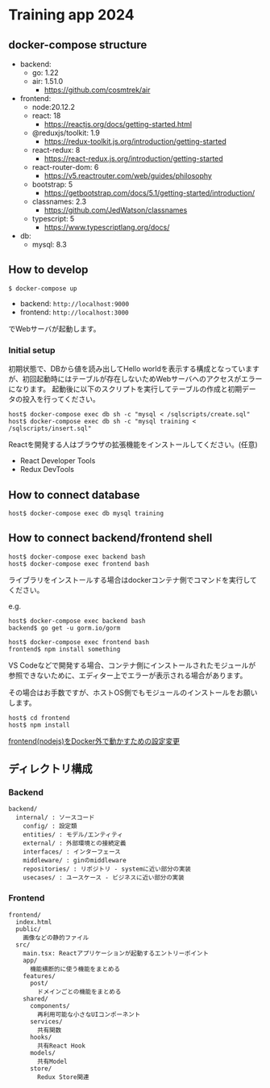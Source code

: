 # Training app 2024
## docker-compose structure

- backend:
  - go: 1.22
  - air: 1.51.0
    - https://github.com/cosmtrek/air
- frontend:
  - node:20.12.2
  - react: 18
    - https://reactjs.org/docs/getting-started.html
  - @reduxjs/toolkit: 1.9
    - https://redux-toolkit.js.org/introduction/getting-started
  - react-redux: 8
    - https://react-redux.js.org/introduction/getting-started
  - react-router-dom: 6
    - https://v5.reactrouter.com/web/guides/philosophy
  - bootstrap: 5
    - https://getbootstrap.com/docs/5.1/getting-started/introduction/
  - classnames: 2.3
    - https://github.com/JedWatson/classnames
  - typescript: 5
    - https://www.typescriptlang.org/docs/
- db:
  - mysql: 8.3

## How to develop

```
$ docker-compose up
```

- backend: `http://localhost:9000`
- frontend: `http://localhost:3000`

でWebサーバが起動します。

### Initial setup

初期状態で、DBから値を読み出してHello worldを表示する構成となっていますが、初回起動時にはテーブルが存在しないためWebサーバへのアクセスがエラーになります。
起動後に以下のスクリプトを実行してテーブルの作成と初期データの投入を行ってください。

```
host$ docker-compose exec db sh -c "mysql < /sqlscripts/create.sql"
host$ docker-compose exec db sh -c "mysql training < /sqlscripts/insert.sql"
```

Reactを開発する人はブラウザの拡張機能をインストールしてください。(任意)

- React Developer Tools
- Redux DevTools

## How to connect database

```
host$ docker-compose exec db mysql training
```

## How to connect backend/frontend shell

```
host$ docker-compose exec backend bash
host$ docker-compose exec frontend bash
```

ライブラリをインストールする場合はdockerコンテナ側でコマンドを実行してください。

e.g.

```
host$ docker-compose exec backend bash
backend$ go get -u gorm.io/gorm
```

```
host$ docker-compose exec frontend bash
frontend$ npm install something
```

VS Codeなどで開発する場合、コンテナ側にインストールされたモジュールが参照できないために、エディター上でエラーが表示される場合があります。

その場合はお手数ですが、ホストOS側でもモジュールのインストールをお願いします。

```
host$ cd frontend
host$ npm install
```

[frontend(nodejs)をDocker外で動かすための設定変更](https://github.com/givery-technology/training-app-2023/wiki/Docker%E3%81%AE%E4%B8%AD%E3%81%AENode%E4%BD%BF%E3%81%86%E3%81%AE%E3%81%84%E3%82%84%E3%81%A0%E3%81%A8%E6%80%9D%E3%81%A3%E3%81%9F%E4%BA%BA%E5%90%91%E3%81%91%E3%81%AE%E8%84%B1%E7%8D%84%E3%81%AE%E6%89%8B%E5%BC%95%E3%81%8D)

## ディレクトリ構成

### Backend
```
backend/
  internal/ : ソースコード
    config/ : 設定類
    entities/ : モデル/エンティティ
    external/ : 外部環境との接続定義
    interfaces/ : インターフェース
    middleware/ : ginのmiddleware
    repositories/ : リポジトリ - systemに近い部分の実装
    usecases/ : ユースケース - ビジネスに近い部分の実装
```

### Frontend

```
frontend/
  index.html
  public/
    画像などの静的ファイル
  src/
    main.tsx: Reactアプリケーションが起動するエントリーポイント
    app/
      機能横断的に使う機能をまとめる
    features/
      post/
        ドメインごとの機能をまとめる
    shared/
      components/
        再利用可能な小さなUIコンポーネント
      services/
        共有関数
      hooks/
        共有React Hook
      models/
        共有Model
      store/
        Redux Store関連
```
